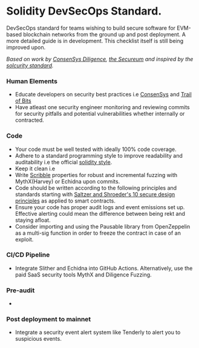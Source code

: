 # Solidity DevSecOps Standard.

DevSecOps standard for teams wishing to build secure software for EVM-based blockchain networks from the ground up and post deployment.
A more detailed guide is in development. This checklist itself is still being improved upon.

_Based on work by [ConsenSys Diligence](https://consensys.github.io/smart-contract-best-practices/), [the Secureum](https://secureum.xyz/) and inspired by the [solcurity standard](https://github.com/Rari-Capital/solcurity)._

### Human Elements

- Educate developers on security best practices i.e [ConsenSys](https://consensys.github.io/smart-contract-best-practices/) and [Trail of Bits](https://github.com/crytic/building-secure-contracts)
- Have atleast one security engineer monitoring and reviewing commits for security pitfalls and potential vulnerabilities whether internally or contracted.

### Code

- Your code must be well tested with ideally 100% code coverage.
- Adhere to a standard programming style to improve readability and auditability i.e the official [solidity style](https://docs.soliditylang.org/en/v0.8.11/style-guide.html). 
- Keep it clean i.e
- Write [Scribble](https://consensys.net/diligence/scribble/) properties for robust and incremental fuzzing with MythX(Harvey) or Echidna upon commits.
- Code should be written according to the following principles and standards starting with [Saltzer and Shroeder's 10 secure design principles](https://github.com/morphean-sec/secure-smart-contract-design-principles) as applied to smart contracts.
- Ensure your code has proper audit logs and event emissions set up. Effective alerting could mean the difference between being rekt and staying afloat.
- Consider importing and using the Pausable library from OpenZeppelin as a multi-sig function in order to freeze the contract in case of an exploit.

### CI/CD Pipeline

- Integrate Slither and Echidna into GitHub Actions. Alternatively, use the paid SaaS security tools MythX and Diligence Fuzzing.

### Pre-audit

-

### Post deployment to mainnet

- Integrate a security event alert system like Tenderly to alert you to suspicious events.
